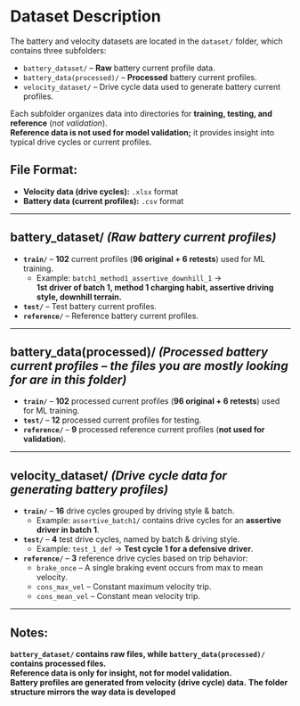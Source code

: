 # Dataset Description

The battery and velocity datasets are located in the `dataset/` folder, which contains three subfolders:

- `battery_dataset/` – **Raw** battery current profile data.
- `battery_data(processed)/` – **Processed** battery current profiles.
- `velocity_dataset/` – Drive cycle data used to generate battery current profiles.

Each subfolder organizes data into directories for **training, testing, and reference** (*not validation*).  
**Reference data is not used for model validation;** it provides insight into typical drive cycles or current profiles.

## File Format:
- **Velocity data (drive cycles):** `.xlsx` format  
- **Battery data (current profiles):** `.csv` format  

---

## battery_dataset/ *(Raw battery current profiles)*

- **`train/`** – **102** current profiles (**96 original + 6 retests**) used for ML training.
  - Example: `batch1_method1_assertive_downhill_1` →  
    **1st driver of batch 1, method 1 charging habit, assertive driving style, downhill terrain.**
- **`test/`** – Test battery current profiles.
- **`reference/`** – Reference battery current profiles.

---

## battery_data(processed)/ *(Processed battery current profiles – the files you are mostly looking for are in this folder)*  

- **`train/`** – **102** processed current profiles (**96 original + 6 retests**) used for ML training.
- **`test/`** – **12** processed current profiles for testing.
- **`reference/`** – **9** processed reference current profiles (**not used for validation**).

---

## velocity_dataset/ *(Drive cycle data for generating battery profiles)*

- **`train/`** – **16** drive cycles grouped by driving style & batch.
  - Example: `assertive_batch1/` contains drive cycles for an **assertive driver in batch 1**.
- **`test/`** – **4** test drive cycles, named by batch & driving style.
  - Example: `test_1_def` → **Test cycle 1 for a defensive driver**.
- **`reference/`** – **3** reference drive cycles based on trip behavior:
  - `brake_once` – A single braking event occurs from max to mean velocity.
  - `cons_max_vel` – Constant maximum velocity trip.
  - `cons_mean_vel` – Constant mean velocity trip.

---

## Notes:
**`battery_dataset/` contains raw files, while `battery_data(processed)/` contains processed files.**  
**Reference data is only for insight, not for model validation.**  
**Battery profiles are generated from velocity (drive cycle) data.**
**The folder structure mirrors the way data is developed**
